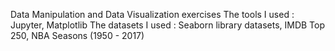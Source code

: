 Data Manipulation and Data Visualization exercises
The tools I used : Jupyter, Matplotlib
The datasets I used  : Seaborn library datasets, IMDB Top 250, NBA Seasons (1950 - 2017)
